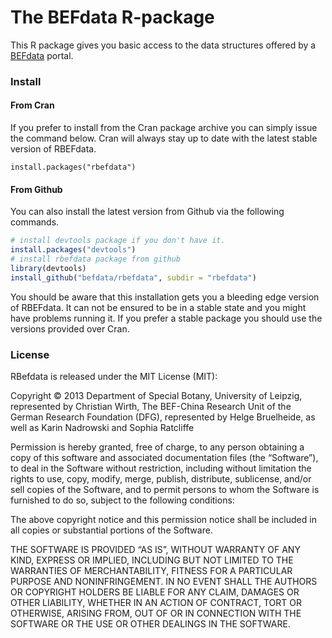 The BEFdata R-package
=======================

This R package gives you basic access to the data structures offered by a
[BEFdata](https://github.com/befdata/befdata) portal.


### Install

#### From Cran

If you prefer to install from the Cran package archive you can simply issue the
command below. Cran will always stay up to date with the latest stable version
of RBEFdata.

```
install.packages("rbefdata")
```


#### From Github

You can also install the latest version from Github via the following commands.

```r
# install devtools package if you don't have it.
install.packages("devtools")
# install rbefdata package from github
library(devtools)
install_github("befdata/rbefdata", subdir = "rbefdata")
```

You should be aware that this installation gets you a bleeding edge version
of RBEFdata. It can not be ensured to be in a stable state and you might have
problems running it. If you prefer a stable package you should use the versions
provided over Cran.


### License

RBefdata is released under the MIT License (MIT):

Copyright © 2013 Department of Special Botany, University of Leipzig,
represented by Christian Wirth, The BEF-China Research Unit of the German
Research Foundation (DFG), represented by Helge Bruelheide, as well as Karin
Nadrowski and Sophia Ratcliffe

Permission is hereby granted, free of charge, to any person obtaining a copy of
this software and associated documentation files (the “Software”), to deal
in the Software without restriction, including without limitation the rights to
use, copy, modify, merge, publish, distribute, sublicense, and/or sell copies of
the Software, and to permit persons to whom the Software is furnished to do so,
subject to the following conditions:

The above copyright notice and this permission notice shall be included in all
copies or substantial portions of the Software.

THE SOFTWARE IS PROVIDED “AS IS”, WITHOUT WARRANTY OF ANY KIND, EXPRESS OR
IMPLIED, INCLUDING BUT NOT LIMITED TO THE WARRANTIES OF MERCHANTABILITY, FITNESS
FOR A PARTICULAR PURPOSE AND NONINFRINGEMENT. IN NO EVENT SHALL THE AUTHORS
OR COPYRIGHT HOLDERS BE LIABLE FOR ANY CLAIM, DAMAGES OR OTHER LIABILITY,
WHETHER IN AN ACTION OF CONTRACT, TORT OR OTHERWISE, ARISING FROM, OUT OF OR IN
CONNECTION WITH THE SOFTWARE OR THE USE OR OTHER DEALINGS IN THE SOFTWARE.
